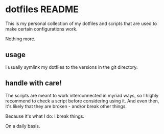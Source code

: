 dotfiles README
===============

This is my personal collection of my dotfiles and scripts that are used to make
certain configurations work.

Nothing more.


usage
-----

I usually symlink my dotfiles to the versions in the git directory.


handle with care!
-----------------

The scripts are meant to work interconnected in myriad ways, so I highly
recommend to check a script before considering using it. And even then, it's
likely that they are broken - and/or break other things.

Because it's what I do: I break things.

On a daily basis.

